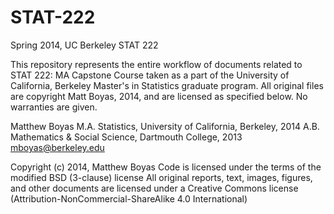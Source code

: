 STAT-222
========

Spring 2014, UC Berkeley STAT 222

This repository represents the entire workflow of documents related to STAT 222: MA Capstone Course taken as a part of the University of California, Berkeley Master's in Statistics graduate program.  All original files are copyright Matt Boyas, 2014, and are licensed as specified below.  No warranties are given.

Matthew Boyas
M.A. Statistics, University of California, Berkeley, 2014
A.B. Mathematics & Social Science, Dartmouth College, 2013
mboyas@berkeley.edu

Copyright (c) 2014, Matthew Boyas
Code is licensed under the terms of the modified BSD (3-clause) license
All original reports, text, images, figures, and other documents are licensed under a Creative Commons license (Attribution-NonCommercial-ShareAlike 4.0 International)
